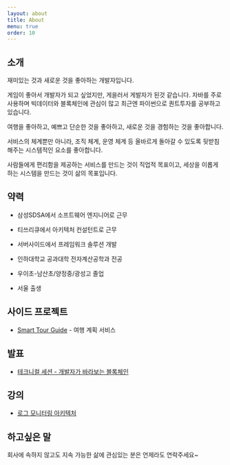 ```yaml
---
layout: about
title: About
menu: true
order: 10
---
```


## 소개

재미있는 것과 새로운 것을 좋아하는 개발자입니다.

게임이 좋아서 개발자가 되고 싶었지만, 게을러서 게발자가 된것 같습니다. 
자바를 주로 사용하며 빅데이터와 블록체인에 관심이 많고 최근엔 파이썬으로 퀀트투자를 공부하고 있습니다.

여행을 좋아하고, 예쁘고 단순한 것을 좋아하고, 새로운 것을 경험하는 것을 좋아합니다. 

서비스의 체계뿐만 아니라, 조직 체계, 운영 체계 등 올바르게 돌아갈 수 있도록 뒷받침해주는 시스템적인 요소를 좋아합니다.

사람들에게 편리함을 제공하는 서비스를 만드는 것이 직업적 목표이고, 세상을 이롭게 하는 시스템을 만드는 것이 삶의 목표입니다.

## 약력

- 삼성SDSA에서 소프트웨어 엔지니어로 근무

- 티쓰리큐에서 아키텍처 컨설턴트로 근무

- 서버사이드에서 프레임워크 솔루션 개발

- 인하대학교 공과대학 전자계산공학과 전공

- 우이초-남산초/양정중/광성고 졸업

- 서울 출생

## 사이드 프로젝트

- [Smart Tour Guide](https://smart-tour.herokuapp.com/) - 여행 계획 서비스

## 발표

- [테크니컬 세션 - 개발자가 바라보는 블록체인](https://www.slideshare.net/yeopoong/blockchain-127102562)

## 강의

- [로그 모니터링 아키텍처](https://www.slideshare.net/yeopoong/logmonitoringarchitecturepdf)

## 하고싶은 말

회사에 속하지 않고도 지속 가능한 삶에 관심있는 분은 언제라도 연락주세요~